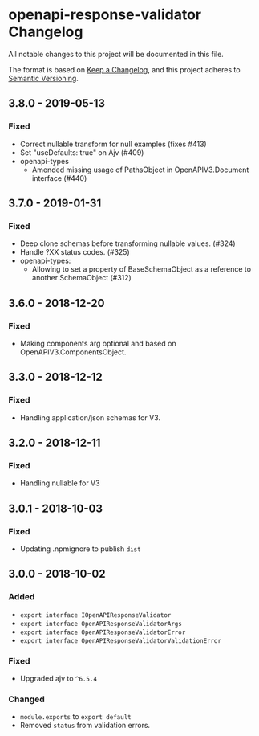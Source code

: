 # openapi-response-validator Changelog
All notable changes to this project will be documented in this file.

The format is based on [Keep a Changelog](https://keepachangelog.com/en/1.0.0/),
and this project adheres to [Semantic Versioning](https://semver.org/spec/v2.0.0.html).

## 3.8.0 - 2019-05-13
### Fixed
- Correct nullable transform for null examples (fixes #413)
- Set "useDefaults: true" on Ajv (#409)
- openapi-types
  - Amended missing usage of PathsObject in OpenAPIV3.Document interface (#440)

## 3.7.0 - 2019-01-31
### Fixed
- Deep clone schemas before transforming nullable values. (#324)
- Handle ?XX status codes. (#325)
- openapi-types:
  - Allowing to set a property of BaseSchemaObject as a reference to another SchemaObject (#312)

## 3.6.0 - 2018-12-20
### Fixed
- Making components arg optional and based on OpenAPIV3.ComponentsObject.

## 3.3.0 - 2018-12-12
### Fixed
- Handling application/json schemas for V3.

## 3.2.0 - 2018-12-11
### Fixed
- Handling nullable for V3

## 3.0.1 - 2018-10-03
### Fixed
- Updating .npmignore to publish `dist`

## 3.0.0 - 2018-10-02
### Added
- `export interface IOpenAPIResponseValidator`
- `export interface OpenAPIResponseValidatorArgs`
- `export interface OpenAPIResponseValidatorError`
- `export interface OpenAPIResponseValidatorValidationError`

### Fixed
- Upgraded ajv to `^6.5.4`

### Changed
- `module.exports` to `export default`
- Removed `status` from validation errors.
